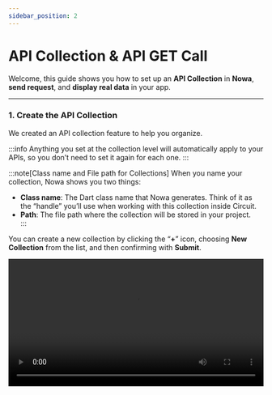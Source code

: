```yaml
---
sidebar_position: 2
---
```


# API Collection & API GET Call

Welcome, this guide shows you how to set up an **API Collection** in **Nowa**, **send request**, and **display real data** in your app.

---

### 1. Create the API Collection  

We created an API collection feature to help you organize.

:::info
Anything you set at the collection level will automatically apply to your APIs, so you don’t need to set it again for each one.
:::

:::note[Class name and File path for Collections]
When you name your collection, Nowa shows you two things:  

- **Class name**: The Dart class name that Nowa generates. Think of it as the “handle” you’ll use when working with this collection inside Circuit.  
- **Path**: The file path where the collection will be stored in your project.  
:::

You can create a new collection by clicking the “**+**” icon, choosing **New Collection** from the list, and then confirming with **Submit**.

<video src="/videos/api2/collection/create.webm" controls width="100%" />

---

### 2️. Set the Base URL  
If you add a Base URL for your API requests, you avoid typing mistakes by reusing the same URL across the collection.

```http
https://api.thecatapi.com/
```

You click on the **Settings** icon, and then simply type your **Base URL**.

<video src="/videos/api2/collection/url.webm" controls width="100%" />

---

### 3️. Add the API Key  
If you go to the **Authorization** section, pop in your **API key**, and set it at the **collection level** so the server knows it’s you and you avoid mix-ups.  

You simply put your **Authorization** key into.

<video src="/videos/api2/collection/auth.webm" controls width="100%" />

---

### 4️. Configure the Headers  
If you tell the **API** to return **JSON**, it will give the data in a **structured format** that’s **easy to read** and **use in your app**.

```http
Accept: application/json
```

Click **Add Header**, then type `Accept` as the **Key** and `application/json` as the **Value**.

<video src="/videos/api2/collection/header.webm" controls width="100%" />

---


## 5. Creating the API Call  
You can create a new **API call** inside your collection. This is how you’ll fetch data.  

:::note  
You don’t need the entire URL—just the specific endpoint. The base URL is already set in the collection.  
:::

### Here’s how:

    1. Click the **Plus** icon. 
    2. Select **New request**.
    3. Give it a name.
    4. Click on **Create**.
    5. Set the **URL**.
    6. Click on **Test** – This step is required before moving to the next step.

<video src="/videos/api2/request/1.webm" controls width="100%" />

---

## 6. Adding the Authorization Key  

:::warning
You don’t need to set the **Authorization key** if it’s already defined at the **collection level**, since **Nowa** recognizes it.
:::

If you want to set a different **Authorization key**, simply copy and paste the auth token value into the field.

<video src="/videos/api2/request/2.webm" controls width="100%" />

---

## 7. Testing and Generating the Data Model  

You can test the API and generate a data model from its output to use in your app.

#### How can you do it:

    1. Click **Run Test**.  
    2. Then click **Generate Model**. You will see the server’s JSON output.  
    3: Click **Next**. You can modify what you want from the JSON.
    4. Finally, click **Save**. At this step, you can also change the generated model’s name or choose where to save it

<video src="/videos/api2/request/3.webm" controls width="100%" />

---

## 8. Binding the Data Model to the UI  

Finally, you can bind the data model to a UI element, like an image.

#### Here’s how:

    1. Close the **API Request** window.  
    2. Click on the **Widgets** icon.  
    3. Add an **Image Widget**.  
    4. In the widget properties, wrap it with the **Data Builder**.  
    5. In the **Data Builder** source, select **API Request**.  
    6. From the list, choose **CatPhoto API**.  
    7. In the Image URL widget property:  
    7.1 Open the **Locals** menu.  
    7.2 Select **Data** (this refers to the Data Builder API response).  
     7.3 Choose **Get Data**.  
     7.4 Then select **URL**.  

<video src="/videos/api2/request/4.webm" controls width="100%" />

---

## 9. Trying Out
In this step, you can try it out.

1. Click on **Play** button.  
2. Click on **Refresh** button to see a new image each time.  


<video src="/videos/api2/request/5.webm" controls width="100%" />

---